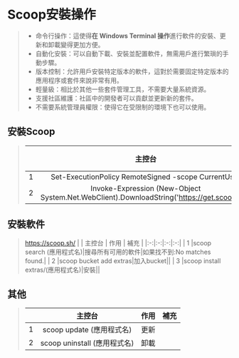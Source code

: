 # Scoop安裝操作
> * 命令行操作：這使得**在 Windows Terminal 操作**進行軟件的安裝、更新和卸載變得更加方便。
> * 自動化安裝：可以自動下載、安裝並配置軟件，無需用戶進行繁瑣的手動步驟。
> * 版本控制：允許用戶安裝特定版本的軟件，這對於需要固定特定版本的應用程序或套件來說非常有用。
> * 輕量級：相比於其他一些套件管理工具，不需要大量系統資源。
> * 支援社區維護：社區中的開發者可以貢獻並更新新的套件。
> * 不需要系統管理員權限：使得它在受限制的環境下也可以使用。
## 安裝Scoop
> |   | 主控台 | 作用 | 補充 |
> |:-:|:-:|:-:|:-:|
> | 1 |Set-ExecutionPolicy RemoteSigned -scope CurrentUser|||
> | 2 |Invoke-Expression (New-Object System.Net.WebClient).DownloadString('https://get.scoop.sh')|||
## 安裝軟件
>https://scoop.sh/
> |   | 主控台 | 作用 | 補充 |
> |:-:|:-:|:-:|:-:|
> | 1 |scoop search (應用程式名)|搜尋所有可用的軟件|如果找不到:No matches found.|
> | 2 |scoop bucket add extras|加入bucket||
> | 3 |scoop install extras/(應用程式名)|安裝||
## 其他
> |   | 主控台 | 作用 | 補充 |
> |:-:|:-:|:-:|:-:|
> | 1 |scoop update (應用程式名)|更新||
> | 2 |scoop uninstall (應用程式名)|卸載||

